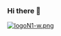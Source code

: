 ### Hi there 👋
[![logoN1-w.png](https://i.postimg.cc/bvwkKP8Y/logoN1-w.png)](https://github.com/Hec98)
<!--
**Hec98/Hec98** is a ✨ _special_ ✨ repository because its `README.md` (this file) appears on your GitHub profile.

Here are some ideas to get you started:

- 🔭 I’m currently working on ...
- 🌱 I’m currently learning ...
- 👯 I’m looking to collaborate on ...
- 🤔 I’m looking for help with ...
- 💬 Ask me about ...
- 📫 How to reach me: ...
- 😄 Pronouns: ...
- ⚡ Fun fact: ...
-->
